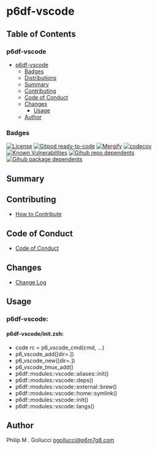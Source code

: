 # p6df-vscode

## Table of Contents


### p6df-vscode
- [p6df-vscode](#p6df-vscode)
  - [Badges](#badges)
  - [Distributions](#distributions)
  - [Summary](#summary)
  - [Contributing](#contributing)
  - [Code of Conduct](#code-of-conduct)
  - [Changes](#changes)
    - [Usage](#usage)
  - [Author](#author)

### Badges

[![License](https://img.shields.io/badge/License-Apache%202.0-yellowgreen.svg)](https://opensource.org/licenses/Apache-2.0)
[![Gitpod ready-to-code](https://img.shields.io/badge/Gitpod-ready--to--code-blue?logo=gitpod)](https://gitpod.io/#https://github.com/p6m7g8/p6df-vscode)
[![Mergify](https://img.shields.io/endpoint.svg?url=https://gh.mergify.io/badges/p6m7g8/p6df-vscode/&style=flat)](https://mergify.io)
[![codecov](https://codecov.io/gh/p6m7g8/p6df-vscode/branch/master/graph/badge.svg?token=14Yj1fZbew)](https://codecov.io/gh/p6m7g8/p6df-vscode)
[![Known Vulnerabilities](https://snyk.io/test/github/p6m7g8/p6df-vscode/badge.svg?targetFile=package.json)](https://snyk.io/test/github/p6m7g8/p6df-vscode?targetFile=package.json)
[![Gihub repo dependents](https://badgen.net/github/dependents-repo/p6m7g8/p6df-vscode)](https://github.com/p6m7g8/p6df-vscode/network/dependents?dependent_type=REPOSITORY)
[![Gihub package dependents](https://badgen.net/github/dependents-pkg/p6m7g8/p6df-vscode)](https://github.com/p6m7g8/p6df-vscode/network/dependents?dependent_type=PACKAGE)

## Summary

## Contributing

- [How to Contribute](CONTRIBUTING.md)

## Code of Conduct

- [Code of Conduct](https://github.com/p6m7g8/.github/blob/master/CODE_OF_CONDUCT.md)

## Changes

- [Change Log](CHANGELOG.md)

## Usage

### p6df-vscode:

#### p6df-vscode/init.zsh:

- code rc = p6_vscode_cmd(cmd, ...)
- p6_vscode_add([dir=.])
- p6_vscode_new([dir=.])
- p6_vscode_tmux_add()
- p6df::modules::vscode::aliases::init()
- p6df::modules::vscode::deps()
- p6df::modules::vscode::external::brew()
- p6df::modules::vscode::home::symlink()
- p6df::modules::vscode::init()
- p6df::modules::vscode::langs()



## Author

Philip M . Gollucci <pgollucci@p6m7g8.com>
